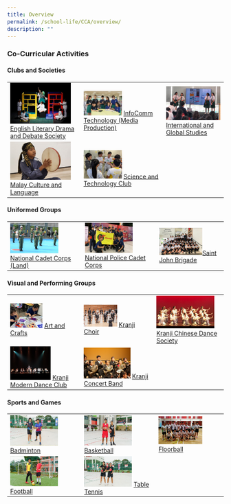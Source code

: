 ```yaml
---
title: Overview
permalink: /school-life/CCA/overview/
description: ""
---
```

### Co-Curricular Activities

#### Clubs and Societies

|  	|  	|  	|
|---	|---	|---	|
| <img src="/images/cca1.png" style="width:90%"> [English Literary Drama and Debate Society](https://staging.d28t49xsr05e29.amplifyapp.com/co-curricular-activities/Clubs-and-Societies/english-literary-drama-and-debate-society)	| <img src="/images/cca2.png" style="width:50%"> [InfoComm Technology (Media Production)](https://staging.d28t49xsr05e29.amplifyapp.com/co-curricular-activities/Clubs-and-Societies/infocomm-technology) 	| <img src="/images/cca3.png" style="width:99%"> [International and Global Studies](https://staging.d28t49xsr05e29.amplifyapp.com/co-curricular-activities/Clubs-and-Societies/international-and-global-studies) 	|
| <img src="/images/cca4.png" style="width:90%">  [Malay Culture and Language](https://staging.d28t49xsr05e29.amplifyapp.com/co-curricular-activities/Clubs-and-Societies/malay-culture-and-language) 	| <img src="/images/cca5.png" style="width:50%"> [Science and Technology Club](https://staging.d28t49xsr05e29.amplifyapp.com/co-curricular-activities/Clubs-and-Societies/permalink)	|  	|

#### Uniformed Groups

|  	|  	|  	|
|---	|---	|---	|
| <img src="/images/cca6.png" style="width:70%"> [National Cadet Corps (Land)](https://staging.d28t49xsr05e29.amplifyapp.com/co-curricular-activities/Uniformed-Groups/national-cadet-corps-land) 	| <img src="/images/cca7.png" style="width:70%"> [National Police Cadet Corps](https://staging.d28t49xsr05e29.amplifyapp.com/co-curricular-activities/Uniformed-Groups/national-police-cadet-corps) 	| <img src="/images/cca8.png" style="width:70%">[Saint John Brigade](https://staging.d28t49xsr05e29.amplifyapp.com/co-curricular-activities/Uniformed-Groups/saint-john-brigade) 	|

#### Visual and Performing Groups

|  	|  	|  	|
|---	|---	|---	|
| <img src="/images/cca9.png" style="width:48%"> [Art and Crafts](https://staging.d28t49xsr05e29.amplifyapp.com/co-curricular-activities/Visual-and-Performing-Arts/art-and-crafts)	| <img src="/images/cca10.png" style="width:50%"> [Kranji Choir](https://staging.d28t49xsr05e29.amplifyapp.com/co-curricular-activities/Visual-and-Performing-Arts/kranji-choir) 	| <img src="/images/cca11.png" style="width:90%"> [Kranji Chinese Dance Society](https://staging.d28t49xsr05e29.amplifyapp.com/co-curricular-activities/Visual-and-Performing-Arts/kranji-chinese-dance-society) 	|
| <img src="/images/cca12.png" style="width:60%">  [Kranji Modern Dance Club](https://staging.d28t49xsr05e29.amplifyapp.com/co-curricular-activities/Visual-and-Performing-Arts/kranji-modern-dance-club) 	| <img src="/images/cca13.png" style="width:70%"> [Kranji Concert Band](https://staging.d28t49xsr05e29.amplifyapp.com/co-curricular-activities/Visual-and-Performing-Arts/kranji-concert-band)	|  	|

#### Sports and Games

|  	|  	|  	|
|---	|---	|---	|
| <img src="/images/cca14.png" style="width:70%"> [Badminton](https://staging.d28t49xsr05e29.amplifyapp.com/co-curricular-activities/Sports-and-Games/badminton/)	| <img src="/images/cca15.png" style="width:70%"> [Basketball](https://staging.d28t49xsr05e29.amplifyapp.com/co-curricular-activities/Sports-and-Games/basketball/) 	| <img src="/images/cca16.png" style="width:70%"> [Floorball](https://staging.d28t49xsr05e29.amplifyapp.com/co-curricular-activities/Sports-and-Games/floorball/) 	|
| <img src="/images/cca17.png" style="width:70%">  [Football](https://staging.d28t49xsr05e29.amplifyapp.com/co-curricular-activities/Sports-and-Games/football/) 	| <img src="/images/cca18.png" style="width:70%"> [Table Tennis](https://staging.d28t49xsr05e29.amplifyapp.com/co-curricular-activities/Sports-and-Games/tabletennis/)	|  	|